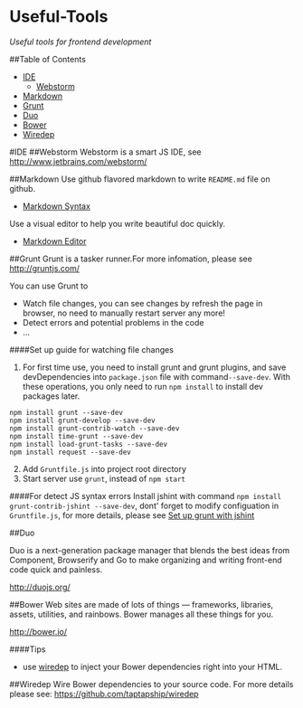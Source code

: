 Useful-Tools
============

*Useful tools for frontend development*

##Table of Contents
- [IDE](#ide)
	- [Webstorm](#webstorm)
- [Markdown](#markdown)
- [Grunt](#grunt)
- [Duo](#duo)
- [Bower](#bower)
- [Wiredep](#wiredep)

#IDE
##Webstorm
Webstorm is a smart JS IDE, see http://www.jetbrains.com/webstorm/

##Markdown
Use github flavored markdown to write ```README.md``` file on github.

- [Markdown Syntax](https://guides.github.com/features/mastering-markdown/)

Use a visual editor to help you write beautiful doc quickly.

- [Markdown Editor](http://jbt.github.io/markdown-editor/)

##Grunt
Grunt is a tasker runner.For more infomation, please see http://gruntjs.com/

You can use Grunt to 

- Watch file changes, you can see changes by refresh the page in browser, no need to manually restart server any more! 
- Detect errors and potential problems in the code
- ...

####Set up guide for watching file changes

1. For first time use, you need to install grunt and grunt plugins, and save devDependencies into ```package.json``` file with command```--save-dev```. With these operations, you only need to run ```npm install``` to install dev packages later.
```
npm install grunt --save-dev
npm install grunt-develop --save-dev
npm install grunt-contrib-watch --save-dev
npm install time-grunt --save-dev
npm install load-grunt-tasks --save-dev
npm install request --save-dev
```
2. Add ```Gruntfile.js``` into project root directory
3. Start server use ```grunt```, instead of ```npm start```

####For detect JS syntax errors
Install jshint with command ```npm install grunt-contrib-jshint --save-dev```, dont' forget to modify configuation in ```Gruntfile.js```, for more details, please see [Set up grunt with jshint](http://fcfeibel.com/blog/2013/07/28/grunt-quickstart-set-up-grunt-with-jshint/)


##Duo 

Duo is a next-generation package manager that blends the best ideas from Component, Browserify and Go to make organizing and writing front-end code quick and painless.

http://duojs.org/ 


##Bower
Web sites are made of lots of things — frameworks, libraries, assets, utilities, and rainbows. Bower manages all these things for you.

http://bower.io/

####Tips
- use [wiredep](#wiredep) to inject your Bower dependencies right into your HTML.

##Wiredep
Wire Bower dependencies to your source code. For more details please see: https://github.com/taptapship/wiredep
